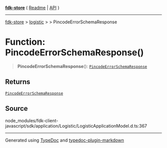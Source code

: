 [**fdk-store**](../../../README.md) ( [Readme](../../../README.md) \| [API](../../../API.md) )

---

[fdk-store](../../../API.md) > [logistic](../../README.md) > [<internal>](../README.md) > PincodeErrorSchemaResponse

# Function: PincodeErrorSchemaResponse()

> **PincodeErrorSchemaResponse**(): [`PincodeErrorSchemaResponse`](../type-aliases/type-alias.PincodeErrorSchemaResponse.md)

## Returns

[`PincodeErrorSchemaResponse`](../type-aliases/type-alias.PincodeErrorSchemaResponse.md)

## Source

node_modules/fdk-client-javascript/sdk/application/Logistic/LogisticApplicationModel.d.ts:367

---

Generated using [TypeDoc](https://typedoc.org/) and [typedoc-plugin-markdown](https://www.npmjs.com/package/typedoc-plugin-markdown)
